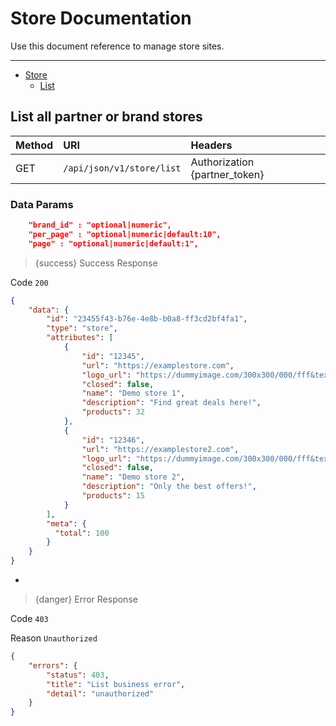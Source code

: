 # Store Documentation

Use this document reference to manage store sites.

---

- [Store](#store)
	- [List](#list)

<a name="list"></a>
## List all partner or brand stores

|Method|URI|Headers|
|:-|:-|:-|
|GET|`/api/json/v1/store/list`|Authorization {partner_token}|

### Data Params

```json
	"brand_id" : "optional|numeric",
	"per_page" : "optional|numeric|default:10",
	"page" : "optional|numeric|default:1",
```

> {success} Success Response

Code `200`

```json
{
    "data": {
        "id": "23455f43-b76e-4e8b-b0a8-ff3cd2bf4fa1",
        "type": "store",
        "attributes": [
            {
                "id": "12345",
                "url": "https://examplestore.com",
                "logo_url": "https://dummyimage.com/300x300/000/fff&text=logo1",
                "closed": false,
                "name": "Demo store 1",
                "description": "Find great deals here!",
                "products": 32
            },
            {
                "id": "12346",
                "url": "https://examplestore2.com",
                "logo_url": "https://dummyimage.com/300x300/000/fff&text=logo2",
                "closed": false,
                "name": "Demo store 2",
                "description": "Only the best offers!",
                "products": 15
            }
        ],
        "meta": {
          "total": 100
        }
    }
}
```

-

> {danger} Error Response

Code `403`

Reason `Unauthorized`

```json
{
    "errors": {
        "status": 403,
        "title": "List business error",
        "detail": "unauthorized"
    }
}
```